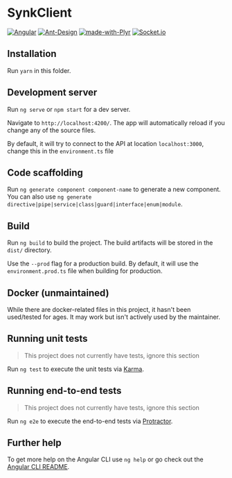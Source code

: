 # SynkClient

[![Angular](https://img.shields.io/badge/angular-%23DD0031.svg?style=for-the-badge&logo=angular&logoColor=white)](https://angular.io)
[![Ant-Design](https://img.shields.io/badge/-AntDesign-%230170FE?style=for-the-badge&logo=ant-design&logoColor=white)](https://ng.ant.design)
[![made-with-Plyr](https://img.shields.io/badge/Plyr-1f425f.svg?style=for-the-badge)](https://plyr.io/)
[![Socket.io](https://img.shields.io/badge/Socket.io-black?style=for-the-badge&logo=socket.io&badgeColor=010101)](https://socket.io)

## Installation

Run `yarn` in this folder.

## Development server

Run `ng serve` or `npm start` for a dev server.

Navigate to `http://localhost:4200/`. The app will automatically reload if you change any of the source files.

By default, it will try to connect to the API at location `localhost:3000`, change this in the `environment.ts` file

## Code scaffolding

Run `ng generate component component-name` to generate a new component. You can also use `ng generate directive|pipe|service|class|guard|interface|enum|module`.

## Build

Run `ng build` to build the project. The build artifacts will be stored in the `dist/` directory.

Use the `--prod` flag for a production build. By default, it will use the `environment.prod.ts` file when building for production.

## Docker (unmaintained)

While there are docker-related files in this project, it hasn't been used/tested for ages. It may work but isn't actively used by the maintainer.

## Running unit tests

> This project does not currently have tests, ignore this section

Run `ng test` to execute the unit tests via [Karma](https://karma-runner.github.io).

## Running end-to-end tests

> This project does not currently have tests, ignore this section

Run `ng e2e` to execute the end-to-end tests via [Protractor](http://www.protractortest.org/).

## Further help

To get more help on the Angular CLI use `ng help` or go check out the [Angular CLI README](https://github.com/angular/angular-cli/blob/master/README.md).
